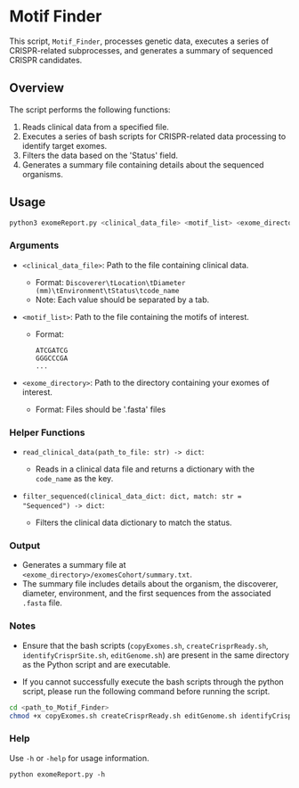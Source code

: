 # Motif Finder

This script, `Motif_Finder`, processes genetic data, executes a series of CRISPR-related subprocesses, and generates a summary of sequenced CRISPR candidates.

## Overview

The script performs the following functions:

1. Reads clinical data from a specified file.
2. Executes a series of bash scripts for CRISPR-related data processing to identify target exomes.
3. Filters the data based on the 'Status' field.
4. Generates a summary file containing details about the sequenced organisms.

## Usage

```bash
python3 exomeReport.py <clinical_data_file> <motif_list> <exome_directory>
```

### Arguments

- `<clinical_data_file>`: Path to the file containing clinical data.
    - Format: `Discoverer\tLocation\tDiameter (mm)\tEnvironment\tStatus\tcode_name`
    - Note: Each value should be separated by a tab.
    
- `<motif_list>`: Path to the file containing the motifs of interest.
    - Format:
        ```
        ATCGATCG
        GGGCCCGA
        ...
        ```
        
- `<exome_directory>`: Path to the directory containing your exomes of interest.
    - Format: Files should be '.fasta' files

### Helper Functions

- `read_clinical_data(path_to_file: str) -> dict`:
    - Reads in a clinical data file and returns a dictionary with the `code_name` as the key.
    
- `filter_sequenced(clinical_data_dict: dict, match: str = "Sequenced") -> dict`:
    - Filters the clinical data dictionary to match the status.

### Output

- Generates a summary file at `<exome_directory>/exomesCohort/summary.txt`.
- The summary file includes details about the organism, the discoverer, diameter, environment, and the first sequences from the associated `.fasta` file.

### Notes

- Ensure that the bash scripts (`copyExomes.sh`, `createCrisprReady.sh`, `identifyCrisprSite.sh`, `editGenome.sh`) are present in the same directory as the Python script and are executable.

- If you cannot successfully execute the bash scripts through the python script, please run the following command before running the script.

```bash
cd <path_to_Motif_Finder>
chmod +x copyExomes.sh createCrisprReady.sh editGenome.sh identifyCrisprSite.sh
```

### Help

Use `-h` or `-help` for usage information.

```
python exomeReport.py -h
```

